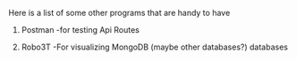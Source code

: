 Here is a list of some other programs that are handy to have

1. Postman
  -for testing Api Routes

2. Robo3T
  -For visualizing MongoDB (maybe other databases?) databases